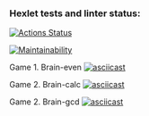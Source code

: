### Hexlet tests and linter status:
[![Actions Status](https://github.com/NatashaElistratova/frontend-project-lvl1/workflows/hexlet-check/badge.svg)](https://github.com/NatashaElistratova/frontend-project-lvl1/actions)

[![Maintainability](https://api.codeclimate.com/v1/badges/dfaab662c634d41bb196/maintainability)](https://codeclimate.com/github/NatashaElistratova/frontend-project-lvl1/maintainability)

Game 1. Brain-even
[![asciicast](https://asciinema.org/a/xK4h4f2HqI5djJ3wF6oVuOmD4.svg)](https://asciinema.org/a/xK4h4f2HqI5djJ3wF6oVuOmD4)

Game 2. Brain-calc
[![asciicast](  https://asciinema.org/a/ubZhNTwZFTBiQF1aGsebkdXic.svg)]( https://asciinema.org/a/ubZhNTwZFTBiQF1aGsebkdXic)

Game 2. Brain-gcd
[![asciicast]( https://asciinema.org/a/aFcj32myUEpy5pkF6Ccqgrs0C.svg)]( https://asciinema.org/a/aFcj32myUEpy5pkF6Ccqgrs0C)


